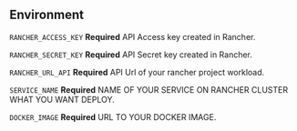 ## Environment

`RANCHER_ACCESS_KEY`
**Required** API Access key created in Rancher.

`RANCHER_SECRET_KEY`
**Required** API Secret key created in Rancher.

`RANCHER_URL_API`
**Required** API Url of your rancher project workload.

`SERVICE_NAME`
**Required** NAME OF YOUR SERVICE ON RANCHER CLUSTER WHAT YOU WANT DEPLOY.

`DOCKER_IMAGE`
**Required** URL TO YOUR DOCKER IMAGE.